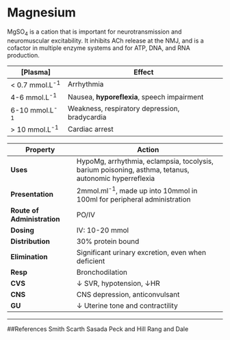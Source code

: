 # Magnesium

MgSO<sub>4</sub> is a cation that is important for neurotransmission and neuromuscular excitability. It inhibits ACh release at the NMJ, and is a cofactor in multiple enzyme systems and for ATP, DNA, and RNA production.


|[Plasma]|Effect|
|--|--|
|< 0.7 mmol.L<sup>-1</sup>| Arrhythmia|
|4-6 mmol.L<sup>-1</sup>|Nausea, **hyporeflexia**, speech impairment|
|6-10 mmol.L<sup>-1</sup>|Weakness, respiratory depression, bradycardia|
|> 10 mmol.L<sup>-1</sup>|Cardiac arrest|

|Property|Action|
|--|--|
|**Uses**|HypoMg, arrhythmia, eclampsia, tocolysis, barium poisoning, asthma, tetanus, autonomic hyperreflexia|
|**Presentation**| 2mmol.ml<sup>-1</sup>, made up into 10mmol in 100ml for peripheral administration|
|**Route of Administration**|PO/IV|
|**Dosing**|IV: 10-20 mmol|
|**Distribution**| 30% protein bound|
|**Elimination**|Significant urinary excretion, even when deficient|
|**Resp**|Bronchodilation
|**CVS**|↓ SVR, hypotension, ↓HR
|**CNS**|CNS depression, anticonvulsant|
|**GU**|↓ Uterine tone and contractility|

---
##References
Smith Scarth Sasada
Peck and Hill
Rang and Dale